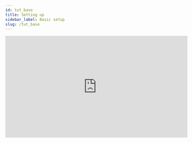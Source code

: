 ```yaml
---
id: tut_base
title: Setting up
sidebar_label: Basic setup
slug: /tut_base
---
```


<iframe width="572" height="320" src="https://www.youtube.com/embed/TD9BAB1R4jg?list=PL7thPYHHuORO1QoXQUBm_7NkGXwrC4qEH" frameborder="0" allow="accelerometer; autoplay; clipboard-write; encrypted-media; gyroscope; picture-in-picture" allowfullscreen></iframe>